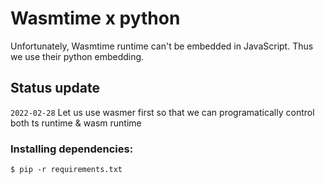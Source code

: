 # Wasmtime x python
Unfortunately, Wasmtime runtime can't be embedded in JavaScript. Thus we use their python embedding.
## Status update
`2022-02-28` Let us use wasmer first so that we can programatically control both ts runtime & wasm runtime <br>
### Installing dependencies:
`$ pip -r requirements.txt`